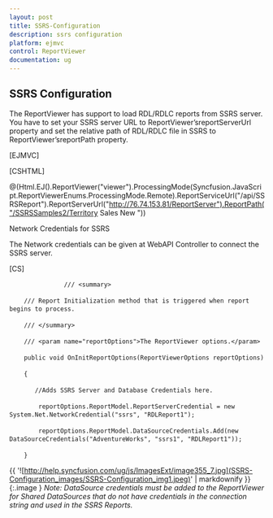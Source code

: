 ```yaml
---
layout: post
title: SSRS-Configuration
description: ssrs configuration
platform: ejmvc
control: ReportViewer
documentation: ug
---
```


## SSRS Configuration

The ReportViewer has support to load RDL/RDLC reports from SSRS server. You have to set your SSRS server URL to ReportViewer’sreportServerUrl property and set the relative path of RDL/RDLC file in SSRS to ReportViewer’sreportPath property. 





[EJMVC]

[CSHTML]

@(Html.EJ().ReportViewer("viewer").ProcessingMode(Syncfusion.JavaScript.ReportViewerEnums.ProcessingMode.Remote).ReportServiceUrl("/api/SSRSReport").ReportServerUrl("http://76.74.153.81/ReportServer").ReportPath("/SSRSSamples2/Territory Sales New "))  







Network Credentials for SSRS

The Network credentials can be given at WebAPI Controller to connect the SSRS server.

[CS]



                   /// <summary>

        /// Report Initialization method that is triggered when report begins to process.

        /// </summary>

        /// <param name="reportOptions">The ReportViewer options.</param>

        public void OnInitReportOptions(ReportViewerOptions reportOptions)

        {

           //Adds SSRS Server and Database Credentials here.

            reportOptions.ReportModel.ReportServerCredential = new System.Net.NetworkCredential("ssrs", "RDLReport1");

            reportOptions.ReportModel.DataSourceCredentials.Add(new DataSourceCredentials("AdventureWorks", "ssrs1", "RDLReport1"));

        }



{{ '![http://help.syncfusion.com/ug/js/ImagesExt/image355_7.jpg](SSRS-Configuration_images/SSRS-Configuration_img1.jpeg)' | markdownify }}
{:.image }
_Note: DataSource credentials must be added to the ReportViewer for Shared DataSources that do not have credentials in the connection string and used in the SSRS Reports._


